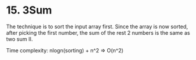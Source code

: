 # 15. 3Sum

The technique is to sort the input array first. Since the array is now sorted, after picking the first number, the sum of the rest 2 numbers is the same as two sum II.

Time complexity: nlogn(sorting) + n^2 => O(n^2)
